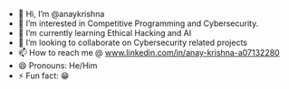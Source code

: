 - 👋 Hi, I’m @anaykrishna
- 👀 I’m interested in Competitive Programming and Cybersecurity.
- 🌱 I’m currently learning Ethical Hacking and AI
- 💞️ I’m looking to collaborate on Cybersecurity related projects
- 📫 How to reach me @ www.linkedin.com/in/anay-krishna-a07132280
- 😄 Pronouns: He/Him
- ⚡ Fun fact: 😁

<!---
anaykrishna/anaykrishna is a ✨ special ✨ repository because its `README.md` (this file) appears on your GitHub profile.
You can click the Preview link to take a look at your changes.
--->
